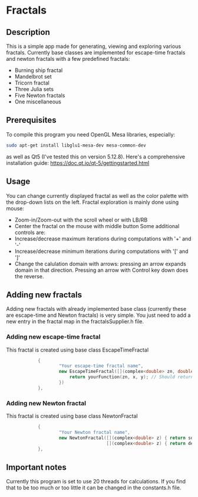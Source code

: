 # Fractals
## Description
This is a simple app made for generating, viewing and exploring various fractals. Currently base classes are implemented for escape-time fractals and newton fractals with a few predefined fractals:
- Burning ship fractal
- Mandelbrot set
- Tricorn fractal
- Three Julia sets
- Five Newton fractals
- One miscellaneous
## Prerequisites
To compile this program you need OpenGL Mesa libraries, especially:
```sh
sudo apt-get install libglu1-mesa-dev mesa-common-dev
```
as well as Qt5 (I've tested this on version 5.12.8). Here's a comprehensive installation guide: https://doc.qt.io/qt-5/gettingstarted.html
## Usage
You can change currently displayed fractal as well as the color palette with the drop-down lists on the left. Fractal exploration is mainly done using mouse:
- Zoom-in/Zoom-out with the scroll wheel or with LB/RB
- Center the fractal on the mouse with middle button
Some additional controls are:
- Increase/decrease maximum iterations during computations with '+' and '-'
- Increase/decrease minimum iterations during computations with '[' and ']'
- Change the calulation domain with arrows: pressing an arrow expands domain in that direction. Pressing an arrow with Control key down does the reverse.
## Adding new fractals
Adding new fractals with already implemented base class (currently these are escape-time and Newton fractals) is very simple. You just need to add a new entry in the fractal map in the fractalsSupplier.h file.
### Adding new escape-time fractal
This fractal is created using base class EscapeTimeFractal
```c++
            {
                    "Your escape-time fractal name",
                    new EscapeTimeFractal([](complex<double> zn, double x, double y) {
                        return yourFunction(zn, x, y); // Should return $z_{n+1}$
                    })
            },
```
### Adding new Newton fractal
This fractal is created using base class NewtonFractal
```c++
            {
                    "Your Newton fractal name",
                    new NewtonFractal([](complex<double> z) { return someComplexFunction(z); },
                                      [](complex<double> z) { return derivativeOfSomeComplexFunction(z); })
            },
```
## Important notes
Currently this program is set to use 20 threads for calculations. If you find that to be too much or too little it can be changed in the constants.h file.
